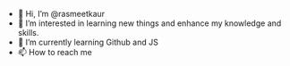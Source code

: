 - 👋 Hi, I’m @rasmeetkaur
- 👀 I’m interested in learning new things and enhance my knowledge and skills.
- 🌱 I’m currently learning Github and JS
- 📫 How to reach me 

<!---
rasmeetkaur/rasmeetkaur is a ✨ special ✨ repository because its `README.md` (this file) appears on your GitHub profile.
You can click the Preview link to take a look at your changes.
--->
